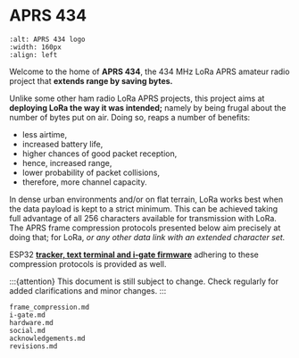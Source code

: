 # APRS 434

```{image} /images/aprs434.logo.png
:alt: APRS 434 logo
:width: 160px
:align: left
```
Welcome to the home of **APRS&nbsp;434**,
the 434&nbsp;MHz LoRa APRS amateur radio project that **extends range by saving bytes.**

Unlike some other ham radio LoRa APRS projects,
this project aims at **deploying LoRa the way it was intended;**
namely by being frugal about the number of bytes put on air.
Doing so, reaps a number of benefits:
<br clear="all"/>

- less airtime,
- increased battery life,
- higher chances of good packet reception,
- hence, increased range,
- lower probability of packet collisions,
- therefore, more channel capacity.

In dense urban environments and/or on flat terrain, LoRa works best when the data payload is kept to a strict minimum.
This can be achieved taking full advantage of all 256 characters available for transmission with LoRa.
The APRS frame compression protocols presented below aim precisely at doing that;
for LoRa, _or any other data link with an extended character set._

ESP32 [**tracker, text terminal and i‑gate firmware**](#esp32-firmware-downloads) adhering to these compression protocols is provided as well.

:::{attention}
This document is still subject to change. Check regularly for added clarifications and minor changes.
:::

```{toctree}
frame_compression.md
i-gate.md
hardware.md
social.md
acknowledgements.md
revisions.md
```
